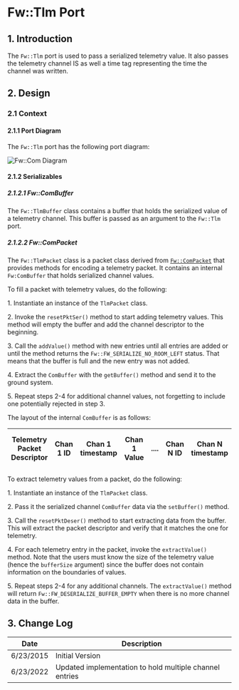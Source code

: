 # Fw::Tlm Port

## 1. Introduction

The `Fw::Tlm` port is used to pass a serialized telemetry value. It also passes the telemetry channel IS as well a time tag representing the time the channel was written. 

## 2. Design

### 2.1 Context

#### 2.1.1 Port Diagram

The `Fw::Tlm` port has the following port diagram:

![Fw::Com Diagram](img/FwTlmBDD.jpg "Fw::Com Port")

#### 2.1.2 Serializables

##### 2.1.2.1 Fw::ComBuffer

The `Fw::TlmBuffer` class contains a buffer that holds the serialized value of a telemetry channel. This buffer is passed as an argument to the `Fw::Tlm` port.

##### 2.1.2.2 Fw::ComPacket 

The `Fw::TlmPacket` class is a packet class derived from [`Fw::ComPacket`](../../Com/docs/sdd.md) that provides methods for encoding a telemetry packet. It contains an internal `Fw:ComBuffer` that holds serialized channel values.

To fill a packet with telemetry values, do the following:

1\. Instantiate an instance of the `TlmPacket` class.

2\. Invoke the `resetPktSer()` method to start adding telemetry values. This method will empty the buffer and add the channel descriptor to the beginning.

3\. Call the `addValue()` method with new entries until all entries are added or until the method returns the `Fw::FW_SERIALIZE_NO_ROOM_LEFT` status. That means that the buffer is full and the new entry was not added.

4\. Extract the `ComBuffer` with the `getBuffer()` method and send it to the ground system.

5\. Repeat steps 2-4 for additional channel values, not forgetting to include one potentially rejected in step 3.

The layout of the internal `ComBuffer` is as follows:

|Telemetry Packet Descriptor|Chan 1 ID|Chan 1 timestamp|Chan 1 Value|....|Chan N ID|Chan N timestamp|Chan N Value|Left over buffer space|
|---|---|---|---|---|---|---|----|---|

To extract telemetry values from a packet, do the following:

1\. Instantiate an instance of the `TlmPacket` class.

2\. Pass it the serialized channel `ComBuffer` data via the `setBuffer()` method.

3\. Call the `resetPktDeser()` method to start extracting data from the buffer. This will extract the packet descriptor and verify that it matches the one for telemetry.

4\. For each telemetry entry in the packet, invoke the `extractValue()` method. Note that the users must know the size of the telemetry value (hence the `bufferSize` argument) since the buffer does not contain information on the boundaries of values.

5\. Repeat steps 2-4 for any additional channels. The `extractValue()` method will return `Fw::FW_DESERIALIZE_BUFFER_EMPTY` when there is no more channel data in the buffer.

## 3. Change Log

Date | Description
---- | -----------
6/23/2015 |  Initial Version
6/23/2022 |  Updated implementation to hold multiple channel entries
